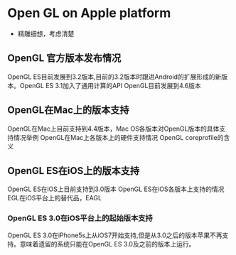 # Open GL on Apple platform
- 精雕细想，考虑清楚

## OpenGL 官方版本发布情况
OpenGL ES目前发展到3.2版本,目前的3.2版本时跟进Android的扩展形成的新版本。OpenGL ES 3.1加入了通用计算的API
OpenGL目前发展到4.6版本

## OpenGL在Mac上的版本支持
OpenGL在Mac上目前支持到4.4版本，Mac OS各版本对OpenGL版本的具体支持情况举例
OpenGL在Mac上各版本上的硬件支持情况
OpenGL coreprofile的含义

## OpenGL ES在iOS上的版本支持
OpenGL ES在iOS上目前支持到3.0版本
OpenGL ES在iOS各版本上支持的情况
EGL在iOS平台上的替代品，EAGL

### OpenGL ES 3.0在iOS平台上的起始版本支持
OpenGL ES 3.0在iPhone5s上从iOS7开始支持,但是从3.0之后的版本苹果不再支持。意味着遗留的系统只能在OpenGL ES 3.0及之前的版本上运行。

